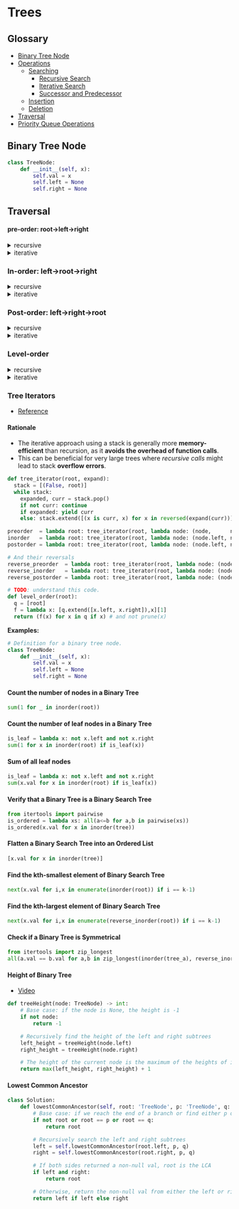 # Trees

## Glossary

- [Binary Tree Node](#binary-tree-node)
- [Operations]()
  - [Searching]()
    - [Recursive Search]()
    - [Iterative Search]()
    - [Successor and Predecessor]()
  - [Insertion]()
  - [Deletion]()
- [Traversal]()
- [Priority Queue Operations]()

## Binary Tree Node

```Python
class TreeNode:
    def __init__(self, x):
        self.val = x
        self.left = None
        self.right = None
```

## Traversal

#### pre-order: root->left->right

<details>
<summary>recursive</summary>

```Python
def preorder_traversal(self, root: 'TreeNode'):
    if not root:
        return

    self.process(root)
    self.preorder_traversal(root.left)
    self.preorder_traversal(root.right)
```

</details>

<details>
<summary>iterative</summary>

```Python
def preorder_traversal(self, root: 'TreeNode'):
    if not root:
        return []
    stack = [root]
    while stack:
        root = stack.pop()
        self.process(root)

        if root.right: # push right child first because of FILO
            stack.append(root.right)
        if root.left:
            stack.append(root.left)
```

</details>

### In-order: left->root->right

<details>
<summary>recursive</summary>

```Python
def inorder_traversal(self, root: 'TreeNode'):
    if not root:
        return

    self.inorder_traversal(root.left)
    self.process(root)
    self.inorder_traversal(root.right)
```

</details>

<details>
<summary>iterative</summary>

```Python
def inorder_traversal(self, root: 'TreeNode'):
    stack = []
    while stack or root:
        while root:
            stack.append(root)
            root = root.left
        root = stack.pop()
        self.process(root)
        root = root.right
```

</details>

### Post-order: left->right->root

<details>
<summary>recursive</summary>

```Python
def postorder_traversal(self, root: 'TreeNode'):
    if not root:
        return

    self.postorder_traversal(root.left)
    self.postorder_traversal(root.right)
    self.process(root)
```

</details>

<details>

<summary>iterative</summary>

```Python
def postorder_traversal(self, root: 'TreeNode'):
    if not root:
        return []
    stack = [root]
    # used to record whether left or right child has been visited
    last = None

    while stack:
        root = stack[-1]
        if not root.left and not root.right or last and (root.left == last or root.right == last):
            self.process(root)
            stack.pop()
            last = root
        else:
            if root.right: # push right first because of FILO
                stack.append(root.right)
            if root.left:
                stack.append(root.left)
```

</details>

### Level-order

<details>
<summary>recursive</summary>

```Python
def level_order_traversal(self, root: 'TreeNode') -> list[list[int]]:
    res = []

    def dfs(root, level):
        if not root:
            return
        if len(res) < level + 1:
            res.append([])
        '''
        add current node logic here
        '''
        self.process_logic(root)

        res[level].append(root.val)
        dfs(root.left, level + 1)
        dfs(root.right, level + 1)

    dfs(root, 0)
    return res
```

</details>

<details>
<summary>iterative</summary>

```Python
def level_order_traversal_iteratively(self, root: 'TreeNode'):
    if not root:
        return []
    queue = deque([root])
    while queue:
        for _ in range(len(queue)):
            cur = queue.popleft()
            self.process(cur)

            if cur.left:
                queue.append(cur.left)
            if cur.right:
                queue.append(cur.right)

            # Level logic goes here
```

</details>

### Tree Iterators

- [Reference](https://www.alexbowe.com/iterative-tree-traversal/)

#### Rationale

- The iterative approach using a stack is generally more **memory-efficient** than
  recursion, as it **avoids the overhead of function calls**.
- This can be beneficial for very large trees where _recursive calls_ might lead to stack **overflow errors**.

```Python
def tree_iterator(root, expand):
  stack = [(False, root)]
  while stack:
    expanded, curr = stack.pop()
    if not curr: continue
    if expanded: yield curr
    else: stack.extend([(x is curr, x) for x in reversed(expand(curr))])

preorder  = lambda root: tree_iterator(root, lambda node: (node,      node.left,  node.right))
inorder   = lambda root: tree_iterator(root, lambda node: (node.left, node,       node.right))
postorder = lambda root: tree_iterator(root, lambda node: (node.left, node.right, node))

# And their reversals
reverse_preorder  = lambda root: tree_iterator(root, lambda node: (node,       node.right, node.left))
reverse_inorder   = lambda root: tree_iterator(root, lambda node: (node.right, node,       node.left))
reverse_postorder = lambda root: tree_iterator(root, lambda node: (node.right, node.left,  node))

# TODO: understand this code.
def level_order(root):
  q = [root]
  f = lambda x: [q.extend([x.left, x.right]),x][1]
  return (f(x) for x in q if x) # and not prune(x)
```

**Examples:**

```Python
# Definition for a binary tree node.
class TreeNode:
    def __init__(self, x):
        self.val = x
        self.left = None
        self.right = None
```

#### Count the number of nodes in a Binary Tree

```Python
sum(1 for _ in inorder(root))
```

#### Count the number of leaf nodes in a Binary Tree

```Python
is_leaf = lambda x: not x.left and not x.right
sum(1 for x in inorder(root) if is_leaf(x))
```

#### Sum of all leaf nodes

```Python
is_leaf = lambda x: not x.left and not x.right
sum(x.val for x in inorder(root) if is_leaf(x))
```

#### Verify that a Binary Tree is a Binary Search Tree

```Python
from itertools import pairwise
is_ordered = lambda xs: all(a<=b for a,b in pairwise(xs))
is_ordered(x.val for x in inorder(tree))
```

#### Flatten a Binary Search Tree into an Ordered List

```Python
[x.val for x in inorder(tree)]
```

#### Find the kth-smallest element of Binary Search Tree

```Python
next(x.val for i,x in enumerate(inorder(root)) if i == k-1)
```

#### Find the kth-largest element of Binary Search Tree

```Python
next(x.val for i,x in enumerate(reverse_inorder(root)) if i == k-1)
```

#### Check if a Binary Tree is Symmetrical

```Python
from itertools import zip_longest
all(a.val == b.val for a,b in zip_longest(inorder(tree_a), reverse_inorder(tree_b)))
```

#### Height of Binary Tree

- [Video](https://www.youtube.com/watch?v=0qgaIMqOEVs&list=PLDV1Zeh2NRsDfGc8rbQ0_58oEZQVtvoIc&index=2)

```Python
def treeHeight(node: TreeNode) -> int:
    # Base case: if the node is None, the height is -1
    if not node:
        return -1

    # Recursively find the height of the left and right subtrees
    left_height = treeHeight(node.left)
    right_height = treeHeight(node.right)

    # The height of the current node is the maximum of the heights of its subtrees, plus one
    return max(left_height, right_height) + 1
```

#### Lowest Common Ancestor

```Python
class Solution:
    def lowestCommonAncestor(self, root: 'TreeNode', p: 'TreeNode', q: 'TreeNode') -> 'TreeNode':
        # Base case: if we reach the end of a branch or find either p or q
        if not root or root == p or root == q:
            return root

        # Recursively search the left and right subtrees
        left = self.lowestCommonAncestor(root.left, p, q)
        right = self.lowestCommonAncestor(root.right, p, q)

        # If both sides returned a non-null val, root is the LCA
        if left and right:
            return root

        # Otherwise, return the non-null val from either the left or right subtree
        return left if left else right
```
